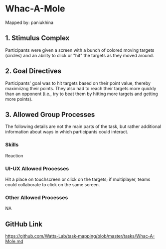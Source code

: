 # Whac-A-Mole

Mapped by: paniukhina 

## 1. Stimulus Complex
Participants were given a screen with a bunch of colored moving targets (circles) and an ability to click or "hit" the targets as they moved around.

## 2. Goal Directives 
Participants' goal was to hit targets based on their point value, thereby maximiizng their points. They also had to reach their targets more quickly than an opponent (i.e., try to beat them by hitting more targets and getting more points).

## 3. Allowed Group Processes 
The following details are not the main parts of the task, but rather additional information about ways in which participants could interact.

### Skills 
Reaction

### UI-UX Allowed Processes
Hit a place on touchscreen or click on the targets; if multiplayer, teams could collaborate to click on the same screen.

### Other Allowed Processes
NA

## GitHub Link 
https://github.com/Watts-Lab/task-mapping/blob/master/tasks/Whac-A-Mole.md
